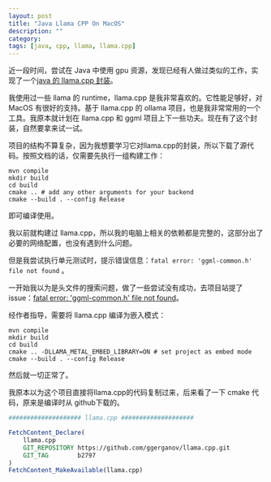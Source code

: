 ```yaml
---
layout: post
title: "Java Llama CPP On MacOS"
description: ""
category: 
tags: [java, cpp, llama, llama.cpp]
---
```



近一段时间，尝试在 Java 中使用 gpu 资源，发现已经有人做过类似的工作，实现了一个[java 的 llama.cpp 封装](https://github.com/kherud/java-llama.cpp)。

我使用过一些 llama 的 runtime，llama.cpp 是我非常喜欢的。它性能足够好，对 MacOS 有很好的支持。基于 llama.cpp 的 ollama 
项目，也是我非常常用的一个工具。我原本就计划在 llama.cpp 和 ggml 项目上下一些功夫。现在有了这个封装，自然要拿来试一试。

项目的结构不算复杂，因为我想要学习它对llama.cpp的封装，所以下载了源代码。按照文档的话，仅需要先执行一组构建工作：

```shell
mvn compile
mkdir build
cd build
cmake .. # add any other arguments for your backend
cmake --build . --config Release
```

即可编译使用。

我以前就构建过 llama.cpp，所以我的电脑上相关的依赖都是完整的，这部分出了必要的网络配置，也没有遇到什么问题。

但是我尝试执行单元测试时，提示错误信息：`fatal error: 'ggml-common.h' file not found` 。

一开始我以为是头文件的搜索问题，做了一些尝试没有成功，去项目站提了 issue：[fatal error: 'ggml-common.h' file not found](https://github.com/kherud/java-llama.cpp/issues/61)。

经作者指导，需要将 llama.cpp 编译为嵌入模式：

```
mvn compile
mkdir build
cd build
cmake .. -DLLAMA_METAL_EMBED_LIBRARY=ON # set project as embed mode
cmake --build . --config Release
```

然后就一切正常了。

我原本以为这个项目直接将llama.cpp的代码复制过来，后来看了一下 cmake 代码，原来是编译时从 github下载的。

```cmake
#################### llama.cpp ####################

FetchContent_Declare(
	llama.cpp
	GIT_REPOSITORY https://github.com/ggerganov/llama.cpp.git
	GIT_TAG        b2797
)
FetchContent_MakeAvailable(llama.cpp)
```

